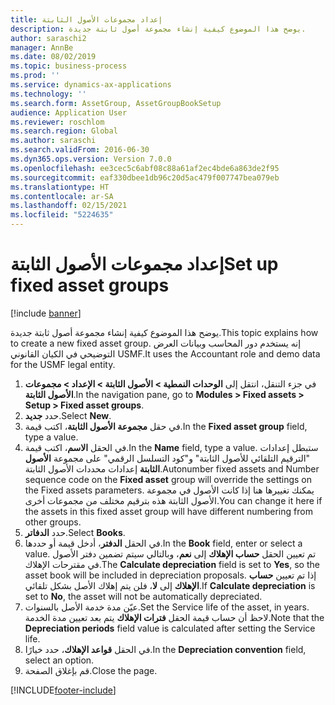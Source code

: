 ```yaml
---
title: إعداد مجموعات الأصول الثابتة
description: يوضح هذا الموضوع كيفية إنشاء مجموعة أصول ثابتة جديدة.
author: saraschi2
manager: AnnBe
ms.date: 08/02/2019
ms.topic: business-process
ms.prod: ''
ms.service: dynamics-ax-applications
ms.technology: ''
ms.search.form: AssetGroup, AssetGroupBookSetup
audience: Application User
ms.reviewer: roschlom
ms.search.region: Global
ms.author: saraschi
ms.search.validFrom: 2016-06-30
ms.dyn365.ops.version: Version 7.0.0
ms.openlocfilehash: ee3cec5c6abf08c88a61af2ec4bde6a863de2f95
ms.sourcegitcommit: eaf330dbee1db96c20d5ac479f007747bea079eb
ms.translationtype: HT
ms.contentlocale: ar-SA
ms.lasthandoff: 02/15/2021
ms.locfileid: "5224635"
---
```

# <a name="set-up-fixed-asset-groups"></a><span data-ttu-id="64b6d-103">إعداد مجموعات الأصول الثابتة</span><span class="sxs-lookup"><span data-stu-id="64b6d-103">Set up fixed asset groups</span></span>

[!include [banner](../../includes/banner.md)]

<span data-ttu-id="64b6d-104">يوضح هذا الموضوع كيفية إنشاء مجموعة أصول ثابتة جديدة.</span><span class="sxs-lookup"><span data-stu-id="64b6d-104">This topic explains how to create a new fixed asset group.</span></span> <span data-ttu-id="64b6d-105">إنه يستخدم دور المحاسب وبيانات العرض التوضيحي في الكيان القانوني USMF.</span><span class="sxs-lookup"><span data-stu-id="64b6d-105">It uses the Accountant role and demo data for the USMF legal entity.</span></span>

1. <span data-ttu-id="64b6d-106">في جزء التنقل، انتقل إلى **الوحدات النمطية > الأصول الثابتة > الإعداد > مجموعات الأصول الثابتة‬**.</span><span class="sxs-lookup"><span data-stu-id="64b6d-106">In the navigation pane, go to **Modules > Fixed assets > Setup > Fixed asset groups**.</span></span>
2. <span data-ttu-id="64b6d-107">حدد **جديد**.</span><span class="sxs-lookup"><span data-stu-id="64b6d-107">Select **New**.</span></span>
3. <span data-ttu-id="64b6d-108">في حقل **مجموعة الأصول الثابتة**، اكتب قيمة.</span><span class="sxs-lookup"><span data-stu-id="64b6d-108">In the **Fixed asset group** field, type a value.</span></span>
4. <span data-ttu-id="64b6d-109">في الحقل **الاسم**، اكتب قيمة.</span><span class="sxs-lookup"><span data-stu-id="64b6d-109">In the **Name** field, type a value.</span></span> <span data-ttu-id="64b6d-110">ستبطل إعدادات "الترقيم التلقائي للأصول الثابتة" و"كود التسلسل الرقمي"‬ على مجموعة **الأصول الثابتة** إعدادات محددات الأصول الثابتة.</span><span class="sxs-lookup"><span data-stu-id="64b6d-110">Autonumber fixed assets and Number sequence code on the **Fixed asset** group will override the settings on the Fixed assets parameters.</span></span> <span data-ttu-id="64b6d-111">يمكنك تغييرها هنا إذا كانت الأصول في مجموعة الأصول الثابتة هذه بترقيم مختلف من مجموعات أخرى.</span><span class="sxs-lookup"><span data-stu-id="64b6d-111">You can change it here if the assets in this fixed asset group will have different numbering from other groups.</span></span>  
5. <span data-ttu-id="64b6d-112">حدد **الدفاتر**.</span><span class="sxs-lookup"><span data-stu-id="64b6d-112">Select **Books**.</span></span>
6. <span data-ttu-id="64b6d-113">في الحقل **الدفتر**، أدخل قيمة أو حددها.</span><span class="sxs-lookup"><span data-stu-id="64b6d-113">In the **Book** field, enter or select a value.</span></span> <span data-ttu-id="64b6d-114">تم تعيين الحقل **حساب الإهلاك‬** إلى **نعم**، وبالتالي سيتم تضمين دفتر الأصول في مقترحات الإهلاك.</span><span class="sxs-lookup"><span data-stu-id="64b6d-114">The **Calculate depreciation** field is set to **Yes**, so the asset book will be included in depreciation proposals.</span></span> <span data-ttu-id="64b6d-115">إذا تم تعيين **حساب الإهلاك** إلى **لا**، فلن يتم إهلاك الأصل بشكل تلقائي.</span><span class="sxs-lookup"><span data-stu-id="64b6d-115">If **Calculate depreciation** is set to **No**, the asset will not be automatically depreciated.</span></span>  
7. <span data-ttu-id="64b6d-116">عيّن مدة خدمة الأصل بالسنوات.</span><span class="sxs-lookup"><span data-stu-id="64b6d-116">Set the Service life of the asset, in years.</span></span> <span data-ttu-id="64b6d-117">لاحظ أن حساب قيمة الحقل **فترات الإهلاك** يتم بعد تعيين مدة الخدمة.</span><span class="sxs-lookup"><span data-stu-id="64b6d-117">Note that the **Depreciation periods** field value is calculated after setting the Service life.</span></span>  
8. <span data-ttu-id="64b6d-118">في الحقل **قواعد الإهلاك‬‬**، حدد خيارًا.</span><span class="sxs-lookup"><span data-stu-id="64b6d-118">In the **Depreciation convention** field, select an option.</span></span>
9. <span data-ttu-id="64b6d-119">قم بإغلاق الصفحة.</span><span class="sxs-lookup"><span data-stu-id="64b6d-119">Close the page.</span></span>



[!INCLUDE[footer-include](../../../includes/footer-banner.md)]